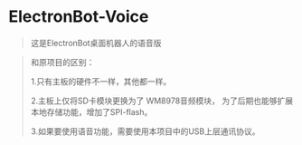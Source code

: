 # ElectronBot-Voice

> 这是ElectronBot桌面机器人的语音版

> 和原项目的区别：
> 
> 1.只有主板的硬件不一样，其他都一样。
> 
> 2.主板上仅将SD卡模块更换为了 WM8978音频模块， 为了后期也能够扩展本地存储功能，增加了SPI-flash。
> 
> 3.如果要使用语音功能，需要使用本项目中的USB上层通讯协议。
> 



